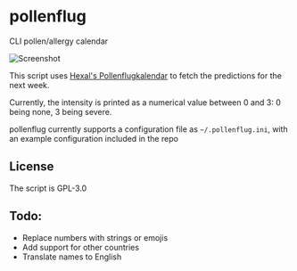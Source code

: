 # pollenflug
CLI pollen/allergy calendar

![Screenshot](img/screenshot.png)

This script uses [Hexal's Pollenflugkalendar](https://allergie.hexal.de/pollenflug/vorhersage/) to fetch the predictions for the next week.

Currently, the intensity is printed as a numerical value between 0 and 3: 0 being none, 3 being severe.

pollenflug currently supports a configuration file as `~/.pollenflug.ini`, with an example configuration included in the repo

## License

The script is GPL-3.0

## Todo:
* Replace numbers with strings or emojis
* Add support for other countries
* Translate names to English
